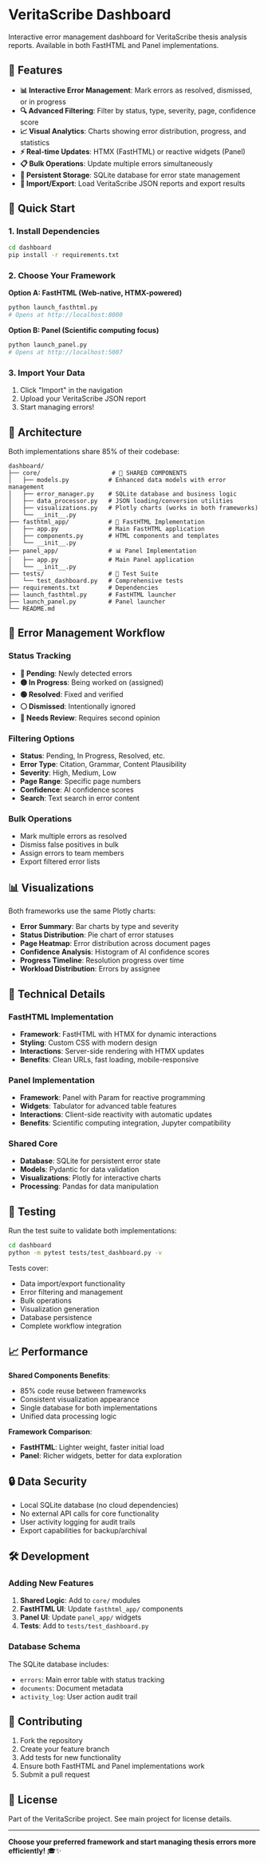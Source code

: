 # VeritaScribe Dashboard

Interactive error management dashboard for VeritaScribe thesis analysis reports. Available in both FastHTML and Panel implementations.

## 🌟 Features

- **📊 Interactive Error Management**: Mark errors as resolved, dismissed, or in progress
- **🔍 Advanced Filtering**: Filter by status, type, severity, page, confidence score
- **📈 Visual Analytics**: Charts showing error distribution, progress, and statistics  
- **⚡ Real-time Updates**: HTMX (FastHTML) or reactive widgets (Panel)
- **📋 Bulk Operations**: Update multiple errors simultaneously
- **💾 Persistent Storage**: SQLite database for error state management
- **📁 Import/Export**: Load VeritaScribe JSON reports and export results

## 🚀 Quick Start

### 1. Install Dependencies

```bash
cd dashboard
pip install -r requirements.txt
```

### 2. Choose Your Framework

**Option A: FastHTML (Web-native, HTMX-powered)**
```bash
python launch_fasthtml.py
# Opens at http://localhost:8000
```

**Option B: Panel (Scientific computing focus)**  
```bash
python launch_panel.py
# Opens at http://localhost:5007
```

### 3. Import Your Data

1. Click "Import" in the navigation
2. Upload your VeritaScribe JSON report
3. Start managing errors!

## 📁 Architecture

Both implementations share 85% of their codebase:

```
dashboard/
├── core/                    # 🔄 SHARED COMPONENTS
│   ├── models.py           # Enhanced data models with error management
│   ├── error_manager.py    # SQLite database and business logic  
│   ├── data_processor.py   # JSON loading/conversion utilities
│   ├── visualizations.py   # Plotly charts (works in both frameworks)
│   └── __init__.py
├── fasthtml_app/           # 🚀 FastHTML Implementation
│   ├── app.py              # Main FastHTML application
│   ├── components.py       # HTML components and templates
│   └── __init__.py
├── panel_app/              # 📊 Panel Implementation
│   ├── app.py              # Main Panel application  
│   └── __init__.py
├── tests/                  # 🧪 Test Suite
│   └── test_dashboard.py   # Comprehensive tests
├── requirements.txt        # Dependencies
├── launch_fasthtml.py      # FastHTML launcher
├── launch_panel.py         # Panel launcher
└── README.md
```

## 🎯 Error Management Workflow

### Status Tracking
- **🔴 Pending**: Newly detected errors
- **🟡 In Progress**: Being worked on (assigned)
- **🟢 Resolved**: Fixed and verified
- **⚪ Dismissed**: Intentionally ignored
- **🔵 Needs Review**: Requires second opinion

### Filtering Options
- **Status**: Pending, In Progress, Resolved, etc.
- **Error Type**: Citation, Grammar, Content Plausibility
- **Severity**: High, Medium, Low  
- **Page Range**: Specific page numbers
- **Confidence**: AI confidence scores
- **Search**: Text search in error content

### Bulk Operations
- Mark multiple errors as resolved
- Dismiss false positives in bulk
- Assign errors to team members
- Export filtered error lists

## 📊 Visualizations

Both frameworks use the same Plotly charts:

- **Error Summary**: Bar charts by type and severity
- **Status Distribution**: Pie chart of error statuses
- **Page Heatmap**: Error distribution across document pages
- **Confidence Analysis**: Histogram of AI confidence scores
- **Progress Timeline**: Resolution progress over time
- **Workload Distribution**: Errors by assignee

## 🔧 Technical Details

### FastHTML Implementation
- **Framework**: FastHTML with HTMX for dynamic interactions
- **Styling**: Custom CSS with modern design
- **Interactions**: Server-side rendering with HTMX updates
- **Benefits**: Clean URLs, fast loading, mobile-responsive

### Panel Implementation  
- **Framework**: Panel with Param for reactive programming
- **Widgets**: Tabulator for advanced table features
- **Interactions**: Client-side reactivity with automatic updates
- **Benefits**: Scientific computing integration, Jupyter compatibility

### Shared Core
- **Database**: SQLite for persistent error state
- **Models**: Pydantic for data validation
- **Visualizations**: Plotly for interactive charts
- **Processing**: Pandas for data manipulation

## 🧪 Testing

Run the test suite to validate both implementations:

```bash
cd dashboard
python -m pytest tests/test_dashboard.py -v
```

Tests cover:
- Data import/export functionality
- Error filtering and management
- Bulk operations
- Visualization generation
- Database persistence
- Complete workflow integration

## 📈 Performance

**Shared Components Benefits**:
- 85% code reuse between frameworks
- Consistent visualization appearance
- Single database for both implementations
- Unified data processing logic

**Framework Comparison**:
- **FastHTML**: Lighter weight, faster initial load
- **Panel**: Richer widgets, better for data exploration

## 🔒 Data Security

- Local SQLite database (no cloud dependencies)
- No external API calls for core functionality
- User activity logging for audit trails
- Export capabilities for backup/archival

## 🛠️ Development

### Adding New Features

1. **Shared Logic**: Add to `core/` modules
2. **FastHTML UI**: Update `fasthtml_app/` components  
3. **Panel UI**: Update `panel_app/` widgets
4. **Tests**: Add to `tests/test_dashboard.py`

### Database Schema

The SQLite database includes:
- `errors`: Main error table with status tracking
- `documents`: Document metadata
- `activity_log`: User action audit trail

## 🤝 Contributing

1. Fork the repository
2. Create your feature branch
3. Add tests for new functionality
4. Ensure both FastHTML and Panel implementations work
5. Submit a pull request

## 📝 License

Part of the VeritaScribe project. See main project for license details.

---

**Choose your preferred framework and start managing thesis errors more efficiently!** 🎓✨